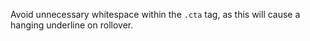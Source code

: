 Avoid unnecessary whitespace within the `.cta` tag, as this will cause a hanging underline on rollover.
